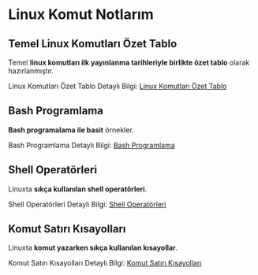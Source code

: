 # Linux Komut Notlarım

## Temel Linux Komutları Özet Tablo
Temel **linux komutları ilk yayınlanma tarihleriyle birlikte özet tablo** olarak hazırlanmıştır.
 
Linux Komutları Özet Tablo Detaylı Bilgi: [Linux Komutları Özet Tablo](https://github.com/kaankaltakkiran/Linux_notlarim/blob/main/notlar%C4%B1m/komut_notlar%C4%B1m/%C3%B6zet_komutlar.md)

## Bash Programlama
**Bash programalama ile basit** örnekler.
 
Bash Programlama Detaylı Bilgi: [Bash Programlama](https://github.com/kaankaltakkiran/Linux_notlarim/blob/main/notlar%C4%B1m/komut_notlar%C4%B1m/bash_programing.md)

## Shell Operatörleri
Linuxta **sıkça  kullanılan shell operatörleri**.

Shell Operatörleri Detaylı Bilgi: [Shell Operatörleri](https://github.com/kaankaltakkiran/Linux_notlarim/blob/main/notlar%C4%B1m/komut_notlar%C4%B1m/shell_operat%C3%B6rleri.md)

##  Komut Satırı Kısayolları
Linuxta **komut yazarken sıkça kullanılan kısayollar**.

Komut Satırı Kısayolları Detaylı Bilgi: [Komut Satırı Kısayolları](https://github.com/kaankaltakkiran/Linux_notlarim/blob/main/notlar%C4%B1m/komut_notlar%C4%B1m/k%C4%B1sayollar.md)
